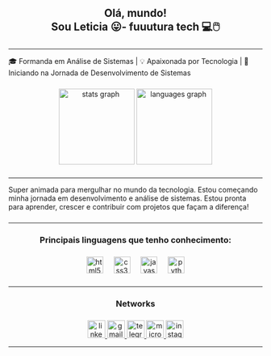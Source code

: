 <h2 align="center">Olá, mundo! <br>Sou Leticia 😛- fuuutura tech 💻🖱️</h2>

###
<hr>
<p align="left">🎓 Formanda em Análise de Sistemas | 💡 Apaixonada por Tecnologia | 🚀 Iniciando na Jornada de Desenvolvimento de Sistemas</p>

###

<div align="center">
  <img src="https://github-readme-stats.vercel.app/api?username=leticialeao25&hide_title=false&hide_rank=false&show_icons=true&include_all_commits=false&count_private=false&disable_animations=false&theme=radical&locale=pt-br&hide_border=false" height="150" alt="stats graph"  />
  <img src="https://github-readme-stats.vercel.app/api/top-langs?username=leticialeao25&locale=pt-br&hide_title=false&layout=compact&card_width=320&langs_count=5&theme=gruvbox_light&hide_border=false" height="150" alt="languages graph"  />
</div>

###
<hr>
<p align="left">Super animada para mergulhar no mundo da tecnologia. Estou começando minha jornada em desenvolvimento e análise de sistemas. Estou pronta para aprender, crescer e contribuir com projetos  que façam a diferença!</p>

###
<hr>
<h3 align="center">Principais linguagens que tenho conhecimento:</h3>

###

<div align="center">
  <img src="https://cdn.jsdelivr.net/gh/devicons/devicon/icons/html5/html5-original.svg" height="33" alt="html5 logo"  />
  <img width="13" />
  <img src="https://cdn.jsdelivr.net/gh/devicons/devicon/icons/css3/css3-original.svg" height="33" alt="css3 logo"  />
  <img width="13" />
  <img src="https://cdn.jsdelivr.net/gh/devicons/devicon/icons/javascript/javascript-original.svg" height="33" alt="javascript logo"  />
  <img width="13" />
  <img src="https://cdn.jsdelivr.net/gh/devicons/devicon/icons/python/python-original.svg" height="33" alt="python logo"  />
</div>

###

<hr>
<h3 align="center" >Networks</h3>

###

<div align="center">
  <a href="https://www.linkedin.com/in/leticia-le%C3%A3o-01b91a181?utm_source=share&utm_campaign=share_via&utm_content=profile&utm_medium=android_app" target="_blank">
    <img src="https://img.shields.io/static/v1?message=LinkedIn&logo=linkedin&label=&color=0077B5&logoColor=white&labelColor=red&style=for-the-badge" height="35" alt="linkedin logo"  />
  </a>
  <a href="https://mail.google.com/mail/leticia.leeao25@gmail.com" target="_blank">
    <img src="https://img.shields.io/static/v1?message=Gmail&logo=gmail&label=&color=D14836&logoColor=white&labelColor=&style=for-the-badge" height="35" alt="gmail logo"  />
  </a>
  <a href="https://t.me/+5521965654708" target="_blank">
    <img src="https://img.shields.io/static/v1?message=Telegram&logo=telegram&label=&color=2CA5E0&logoColor=white&labelColor=&style=for-the-badge" height="35" alt="telegram logo"  />
  </a>
  <a href="https://outlook.live.com/mail/0/?ui=pt-BR&rs=BR&auth=1.\Outlook\leticia_andrade95@hotmail.com.ost" target="_blank">
    <img src="https://img.shields.io/static/v1?message=Outlook&logo=microsoft-outlook&label=&color=0078D4&logoColor=white&labelColor=&style=for-the-badge" height="35" alt="microsoft-outlook logo"  />
  </a>
  <img src="https://img.shields.io/static/v1?message=Instagram&logo=instagram&label=&color=E4405F&logoColor=white&labelColor=&style=for-the-badge" height="35" alt="instagram logo"  />
</div>

<hr>

###

